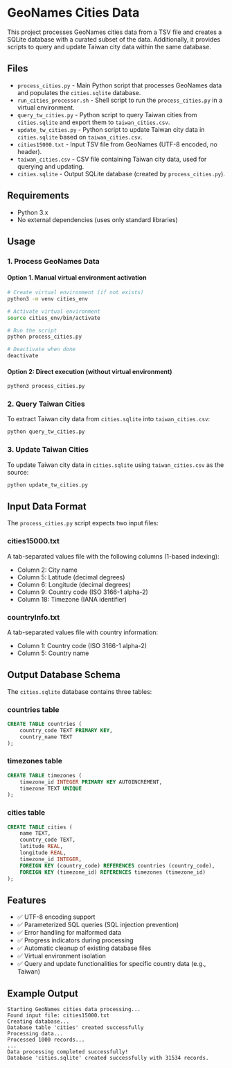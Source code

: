 # GeoNames Cities Data 

This project processes GeoNames cities data from a TSV file and creates a SQLite database with a curated subset of the data. Additionally, it provides scripts to query and update Taiwan city data within the same database.

## Files

- `process_cities.py` - Main Python script that processes GeoNames data and populates the `cities.sqlite` database.
- `run_cities_processor.sh` - Shell script to run the `process_cities.py` in a virtual environment.
- `query_tw_cities.py` - Python script to query Taiwan cities from `cities.sqlite` and export them to `taiwan_cities.csv`.
- `update_tw_cities.py` - Python script to update Taiwan city data in `cities.sqlite` based on `taiwan_cities.csv`.
- `cities15000.txt` - Input TSV file from GeoNames (UTF-8 encoded, no header).
- `taiwan_cities.csv` - CSV file containing Taiwan city data, used for querying and updating.
- `cities.sqlite` - Output SQLite database (created by `process_cities.py`).

## Requirements

- Python 3.x
- No external dependencies (uses only standard libraries)

## Usage

### 1. Process GeoNames Data

#### Option 1. Manual virtual environment activation
```bash
# Create virtual environment (if not exists)
python3 -m venv cities_env

# Activate virtual environment
source cities_env/bin/activate

# Run the script
python process_cities.py

# Deactivate when done
deactivate
```

#### Option 2: Direct execution (without virtual environment)
```bash
python3 process_cities.py
```

### 2. Query Taiwan Cities

To extract Taiwan city data from `cities.sqlite` into `taiwan_cities.csv`:

```bash
python query_tw_cities.py
```

### 3. Update Taiwan Cities

To update Taiwan city data in `cities.sqlite` using `taiwan_cities.csv` as the source:

```bash
python update_tw_cities.py
```

## Input Data Format

The `process_cities.py` script expects two input files:

### cities15000.txt
A tab-separated values file with the following columns (1-based indexing):
- Column 2: City name
- Column 5: Latitude (decimal degrees)
- Column 6: Longitude (decimal degrees)
- Column 9: Country code (ISO 3166-1 alpha-2)
- Column 18: Timezone (IANA identifier)

### countryInfo.txt
A tab-separated values file with country information:
- Column 1: Country code (ISO 3166-1 alpha-2)
- Column 5: Country name

## Output Database Schema

The `cities.sqlite` database contains three tables:

### countries table
```sql
CREATE TABLE countries (
    country_code TEXT PRIMARY KEY,
    country_name TEXT
);
```

### timezones table
```sql
CREATE TABLE timezones (
    timezone_id INTEGER PRIMARY KEY AUTOINCREMENT,
    timezone TEXT UNIQUE
);
```

### cities table
```sql
CREATE TABLE cities (
    name TEXT,
    country_code TEXT,
    latitude REAL,
    longitude REAL,
    timezone_id INTEGER,
    FOREIGN KEY (country_code) REFERENCES countries (country_code),
    FOREIGN KEY (timezone_id) REFERENCES timezones (timezone_id)
);
```

## Features

- ✅ UTF-8 encoding support
- ✅ Parameterized SQL queries (SQL injection prevention)
- ✅ Error handling for malformed data
- ✅ Progress indicators during processing
- ✅ Automatic cleanup of existing database files
- ✅ Virtual environment isolation
- ✅ Query and update functionalities for specific country data (e.g., Taiwan)

## Example Output

```
Starting GeoNames cities data processing...
Found input file: cities15000.txt
Creating database...
Database table 'cities' created successfully
Processing data...
Processed 1000 records...
...
Data processing completed successfully!
Database 'cities.sqlite' created successfully with 31534 records.
```
